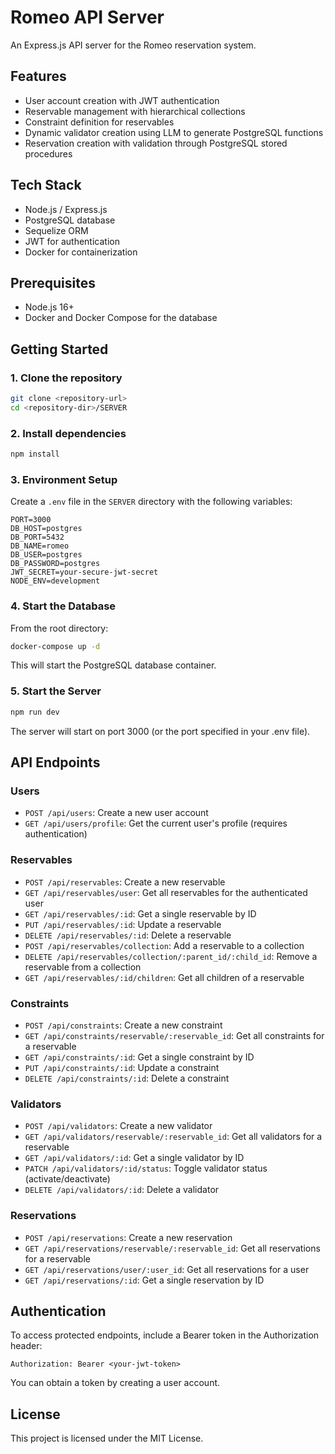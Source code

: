 # Romeo API Server

An Express.js API server for the Romeo reservation system.

## Features

- User account creation with JWT authentication
- Reservable management with hierarchical collections
- Constraint definition for reservables
- Dynamic validator creation using LLM to generate PostgreSQL functions
- Reservation creation with validation through PostgreSQL stored procedures

## Tech Stack

- Node.js / Express.js
- PostgreSQL database
- Sequelize ORM
- JWT for authentication
- Docker for containerization

## Prerequisites

- Node.js 16+
- Docker and Docker Compose for the database

## Getting Started

### 1. Clone the repository

```bash
git clone <repository-url>
cd <repository-dir>/SERVER
```

### 2. Install dependencies

```bash
npm install
```

### 3. Environment Setup

Create a `.env` file in the `SERVER` directory with the following variables:

```
PORT=3000
DB_HOST=postgres
DB_PORT=5432
DB_NAME=romeo
DB_USER=postgres
DB_PASSWORD=postgres
JWT_SECRET=your-secure-jwt-secret
NODE_ENV=development
```

### 4. Start the Database

From the root directory:

```bash
docker-compose up -d
```

This will start the PostgreSQL database container.

### 5. Start the Server

```bash
npm run dev
```

The server will start on port 3000 (or the port specified in your .env file).

## API Endpoints

### Users

- `POST /api/users`: Create a new user account
- `GET /api/users/profile`: Get the current user's profile (requires authentication)

### Reservables

- `POST /api/reservables`: Create a new reservable
- `GET /api/reservables/user`: Get all reservables for the authenticated user
- `GET /api/reservables/:id`: Get a single reservable by ID
- `PUT /api/reservables/:id`: Update a reservable
- `DELETE /api/reservables/:id`: Delete a reservable
- `POST /api/reservables/collection`: Add a reservable to a collection
- `DELETE /api/reservables/collection/:parent_id/:child_id`: Remove a reservable from a collection
- `GET /api/reservables/:id/children`: Get all children of a reservable

### Constraints

- `POST /api/constraints`: Create a new constraint
- `GET /api/constraints/reservable/:reservable_id`: Get all constraints for a reservable
- `GET /api/constraints/:id`: Get a single constraint by ID
- `PUT /api/constraints/:id`: Update a constraint
- `DELETE /api/constraints/:id`: Delete a constraint

### Validators

- `POST /api/validators`: Create a new validator
- `GET /api/validators/reservable/:reservable_id`: Get all validators for a reservable
- `GET /api/validators/:id`: Get a single validator by ID
- `PATCH /api/validators/:id/status`: Toggle validator status (activate/deactivate)
- `DELETE /api/validators/:id`: Delete a validator

### Reservations

- `POST /api/reservations`: Create a new reservation
- `GET /api/reservations/reservable/:reservable_id`: Get all reservations for a reservable
- `GET /api/reservations/user/:user_id`: Get all reservations for a user
- `GET /api/reservations/:id`: Get a single reservation by ID

## Authentication

To access protected endpoints, include a Bearer token in the Authorization header:

```
Authorization: Bearer <your-jwt-token>
```

You can obtain a token by creating a user account.

## License

This project is licensed under the MIT License. 